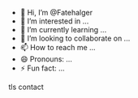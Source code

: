 - 👋 Hi, I’m @Fatehalger
- 👀 I’m interested in ...
- 🌱 I’m currently learning ...
- 💞️ I’m looking to collaborate on ...
- 📫 How to reach me ...
- 😄 Pronouns: ...
- ⚡ Fun fact: ...

<!---
Fatehalger/Fatehalger is a ✨ special ✨ repository because its `README.md` (this file) appears on your GitHub profile.
You can click the Preview link to take a look at your changes.
--->
tls contact 
